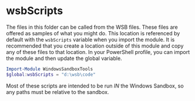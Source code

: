 # wsbScripts

The files in this folder can be called from the WSB files. These files are offered as samples of what you might do. This location is referenced by default with the `wsbScripts` variable when you import the module. It is recommended that you create a location outside of this module and copy any of these files to that location. In your PowerShell profile, you can import the module and then update the global variable.

```powershell
Import-Module WindowsSandboxTools
$global:wsbScripts = "d:\wsb\code"
```

Most of these scripts are intended to be run *IN* the Windows Sandbox, so any paths must be relative to the sandbox.
